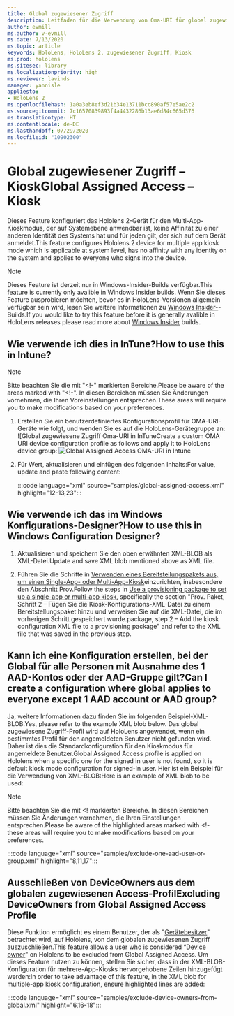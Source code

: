 ```yaml
---
title: Global zugewiesener Zugriff
description: Leitfaden für die Verwendung von Oma-URI für global zugewiesene Zugriff-Kioske
author: evmill
ms.author: v-evmill
ms.date: 7/13/2020
ms.topic: article
keywords: HoloLens, HoloLens 2, zugewiesener Zugriff, Kiosk
ms.prod: hololens
ms.sitesec: library
ms.localizationpriority: high
ms.reviewer: lavinds
manager: yannisle
appliesto:
- HoloLens 2
ms.openlocfilehash: 1a0a3eb8ef3d21b34e13711bcc890af57e5ae2c2
ms.sourcegitcommit: 7c16570839893f4a4432286b13ae6d84c665d376
ms.translationtype: HT
ms.contentlocale: de-DE
ms.lasthandoff: 07/29/2020
ms.locfileid: "10902300"
---
```

# <span data-ttu-id="05fa6-104">Global zugewiesener Zugriff – Kiosk</span><span class="sxs-lookup"><span data-stu-id="05fa6-104">Global Assigned Access – Kiosk</span></span>

<span data-ttu-id="05fa6-105">Dieses Feature konfiguriert das Hololens 2-Gerät für den Multi-App-Kioskmodus, der auf Systemebene anwendbar ist, keine Affinität zu einer anderen Identität des Systems hat und für jeden gilt, der sich auf dem Gerät anmeldet.</span><span class="sxs-lookup"><span data-stu-id="05fa6-105">This feature configures Hololens 2 device for multiple app kiosk mode which is applicable at system level, has no affinity with any identity on the system and applies to everyone who signs into the device.</span></span> 

> [!NOTE]
> <span data-ttu-id="05fa6-106">Dieses Feature ist derzeit nur in Windows-Insider-Builds verfügbar.</span><span class="sxs-lookup"><span data-stu-id="05fa6-106">This feature is currently only avalible in Windows Insider builds.</span></span> <span data-ttu-id="05fa6-107">Wenn Sie dieses Feature ausprobieren möchten, bevor es in HoloLens-Versionen allgemein verfügbar sein wird, lesen Sie weitere Informationen zu [Windows Insider-](hololens-insider.md)-Builds.</span><span class="sxs-lookup"><span data-stu-id="05fa6-107">If you would like to try this feature before it is generally avalible in HoloLens releases please read more about [Windows Insider](hololens-insider.md) builds.</span></span>
 
## <span data-ttu-id="05fa6-108">Wie verwende ich dies in InTune?</span><span class="sxs-lookup"><span data-stu-id="05fa6-108">How to use this in Intune?</span></span> 

> [!NOTE]
> <span data-ttu-id="05fa6-109">Bitte beachten Sie die mit "<!-" markierten Bereiche.</span><span class="sxs-lookup"><span data-stu-id="05fa6-109">Please be aware of the areas marked with "<!-".</span></span> <span data-ttu-id="05fa6-110">In diesen Bereichen müssen Sie Änderungen vornehmen, die Ihren Voreinstellungen entsprechen.</span><span class="sxs-lookup"><span data-stu-id="05fa6-110">These areas will require you to make modifications based on your preferences.</span></span> 

1.  <span data-ttu-id="05fa6-111">Erstellen Sie ein benutzerdefiniertes Konfigurationsprofil für OMA-URI-Geräte wie folgt, und wenden Sie es auf die HoloLens-Gerätegruppe an: ![Global zugewiesene Zugriff Oma-URI in InTune</span><span class="sxs-lookup"><span data-stu-id="05fa6-111">Create a custom OMA URI device configuration profile as follows and apply it to HoloLens device group: ![Global Assigned Access OMA-URI in Intune</span></span>](images/global-assigned-access-omauri.png)

2.  <span data-ttu-id="05fa6-112">Für Wert, aktualisieren und einfügen des folgenden Inhalts:</span><span class="sxs-lookup"><span data-stu-id="05fa6-112">For value, update and paste following content:</span></span> 

    :::code language="xml" source="samples/global-assigned-access.xml" highlight="12-13,23":::

## <span data-ttu-id="05fa6-113">Wie verwende ich das im Windows Konfigurations-Designer?</span><span class="sxs-lookup"><span data-stu-id="05fa6-113">How to use this in Windows Configuration Designer?</span></span> 
 
1.  <span data-ttu-id="05fa6-114">Aktualisieren und speichern Sie den oben erwähnten XML-BLOB als XML-Datei.</span><span class="sxs-lookup"><span data-stu-id="05fa6-114">Update and save XML blob mentioned above as XML file.</span></span> 

2.  <span data-ttu-id="05fa6-115">Führen Sie die Schritte in [Verwenden eines Bereitstellungspakets aus, um einen Single-App- oder Multi-App-Kiosk](https://docs.microsoft.com/hololens/hololens-kiosk#use-a-provisioning-package-to-set-up-a-single-app-or-multi-app-kiosk)einzurichten, insbesondere den Abschnitt Prov.</span><span class="sxs-lookup"><span data-stu-id="05fa6-115">Follow the steps in [Use a provisioning package to set up a single-app or multi-app kiosk](https://docs.microsoft.com/hololens/hololens-kiosk#use-a-provisioning-package-to-set-up-a-single-app-or-multi-app-kiosk), specifically the section "Prov.</span></span> <span data-ttu-id="05fa6-116">Paket, Schritt 2 – Fügen Sie die Kiosk-Konfigurations-XML-Datei zu einem Bereitstellungspaket hinzu und verweisen Sie auf die XML-Datei, die im vorherigen Schritt gespeichert wurde.</span><span class="sxs-lookup"><span data-stu-id="05fa6-116">package, step 2 – Add the kiosk configuration XML file to a provisioning package" and refer to the XML file that was saved in the previous step.</span></span> 

## <span data-ttu-id="05fa6-117">Kann ich eine Konfiguration erstellen, bei der Global für alle Personen mit Ausnahme des 1 AAD-Kontos oder der AAD-Gruppe gilt?</span><span class="sxs-lookup"><span data-stu-id="05fa6-117">Can I create a configuration where global applies to everyone except 1 AAD account or AAD group?</span></span> 

<span data-ttu-id="05fa6-118">Ja, weitere Informationen dazu finden Sie im folgenden Beispiel-XML-BLOB.</span><span class="sxs-lookup"><span data-stu-id="05fa6-118">Yes, please refer to the example XML blob below.</span></span> <span data-ttu-id="05fa6-119">Das global zugewiesene Zugriff-Profil wird auf HoloLens angewendet, wenn ein bestimmtes Profil für den angemeldeten Benutzer nicht gefunden wird. Daher ist dies die Standardkonfiguration für den Kioskmodus für angemeldete Benutzer.</span><span class="sxs-lookup"><span data-stu-id="05fa6-119">Global Assigned Access profile is applied on Hololens when a specific one for the signed in user is not found, so it is default kiosk mode configuration for signed-in user.</span></span> <span data-ttu-id="05fa6-120">Hier ist ein Beispiel für die Verwendung von XML-BLOB:</span><span class="sxs-lookup"><span data-stu-id="05fa6-120">Here is an example of XML blob to be used:</span></span> 

> [!NOTE]
> <span data-ttu-id="05fa6-121">Bitte beachten Sie die mit <! markierten Bereiche. In diesen Bereichen müssen Sie Änderungen vornehmen, die Ihren Einstellungen entsprechen.</span><span class="sxs-lookup"><span data-stu-id="05fa6-121">Please be aware of the highlighted areas marked with <!-  these areas will require you to make modifications based on your preferences.</span></span> 

 :::code language="xml" source="samples/exclude-one-aad-user-or-group.xml" highlight="8,11,17":::

## <span data-ttu-id="05fa6-122">Ausschließen von DeviceOwners aus dem globalen zugewiesenen Access-Profil</span><span class="sxs-lookup"><span data-stu-id="05fa6-122">Excluding DeviceOwners from Global Assigned Access Profile</span></span>

<span data-ttu-id="05fa6-123">Diese Funktion ermöglicht es einem Benutzer, der als "[Gerätebesitzer](security-adminless-os.md)" betrachtet wird, auf Hololens, von dem globalen zugewiesenen Zugriff auszuschließen.</span><span class="sxs-lookup"><span data-stu-id="05fa6-123">This feature allows a user who is considered “[Device owner](security-adminless-os.md)" on Hololens to be excluded from Global Assigned Access.</span></span> <span data-ttu-id="05fa6-124">Um dieses Feature nutzen zu können, stellen Sie sicher, dass in der XML-BLOB-Konfiguration für mehrere-App-Kiosks hervorgehobene Zeilen hinzugefügt werden:</span><span class="sxs-lookup"><span data-stu-id="05fa6-124">In order to take advantage of this feature, in the XML blob for multiple-app kiosk configuration, ensure highlighted lines are added:</span></span> 

 :::code language="xml" source="samples/exclude-device-owners-from-global.xml" highlight="6,16-18":::
 
